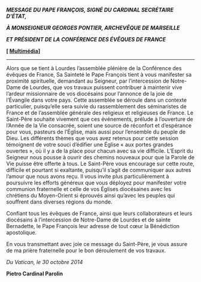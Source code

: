 ***MESSAGE DU PAPE FRANÇOIS, SIGNÉ DU CARDINAL SECRÉTAIRE D'ÉTAT,***

***À MONSEIGNEUR GEORGES PONTIER, ARCHEVÊQUE DE MARSEILLE***

***ET PRÉSIDENT DE LA CONFÉRENCE DES ÉVÊQUES DE FRANCE***

**\[ [Multimédia](http://w2.vatican.va/content/francesco/fr/events/event.dir.html/content/vaticanevents/fr/2014/11/13/messaggiodelsantopadrefirmatodalsegretariodistatoamonsgeorgespontierarcivescovodimarsigliaepresidentedellaconferenzaepiscopalefrancese30ottobre2014.html)\]**

* * *

Alors que se tient à Lourdes l’assemblée plénière de la Conférence des évêques de France, Sa Sainteté le Pape François tient à vous manifester sa proximité spirituelle, demandant au Seigneur, par l’intercession de Notre-Dame de Lourdes, que vos travaux puissent contribuer à maintenir vive l’ardeur missionnaire de vos diocésains pour l’annonce de la joie de l’Évangile dans votre pays. Cette assemblée se déroule dans un contexte particulier, puisqu’elle sera suivie du rassemblement des séminaristes de France et de l’assemblée générale des religieux et religieuses de France. Le Saint-Père souhaite vivement que ces événements, prélude à l’ouverture de l’Année de la Vie consacrée, soient une source de réconfort et d’espérance pour vous, pasteurs de l’Église, mais aussi pour l’ensemble du peuple de Dieu. Les différents thèmes que vous avez retenus pour cette session témoignent de votre souci d’édifier une Église « aux portes grandes ouvertes », où il y a de la place pour chacun avec sa vie difficile. L’Esprit du Seigneur nous pousse à ouvrir des chemins nouveaux pour que la Parole de Vie puisse être offerte à tous. Le Saint-Père vous encourage sur cette route, difficile et pourtant si exaltante, puisqu’il s’agit de communiquer aux autres l’amour que nous avons reçu. Il vous invite plus particulièrement à poursuivre les efforts généreux que vous déployez pour manifester votre communion fraternelle et celle de vos Églises diocésaines avec les chrétiens du Moyen-Orient si éprouvés ainsi qu’avec les peuples qui souffrent dans diverses régions du monde.

Confiant tous les évêques de France, ainsi que leurs collaborateurs et leurs diocésains à l’intercession de Notre-Dame de Lourdes et de sainte Bernadette, le Pape François leur adresse de tout cœur la Bénédiction apostolique.

En vous transmettant avec joie ce message du Saint-Père, je vous assure de ma prière fraternelle pour le bon déroulement de vos travaux.

*Du Vatican, le 30 octobre 2014*

**Pietro Cardinal Parolin**